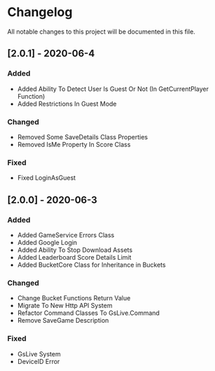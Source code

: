 # Changelog

All notable changes to this project will be documented in this file.



## [2.0.1] - 2020-06-4

### Added

- Added Ability To Detect User Is Guest Or Not (In GetCurrentPlayer Function)
- Added Restrictions In Guest Mode

### Changed

- Removed Some SaveDetails Class Properties
- Removed IsMe Property In Score Class 

### Fixed

- Fixed LoginAsGuest



## [2.0.0] - 2020-06-3

### Added

- Added GameService Errors Class
- Added Google Login
- Added Ability To Stop Download Assets
- Added Leaderboard Score Details Limit
- Added BucketCore Class for Inheritance in Buckets

### Changed

- Change Bucket Functions Return Value
- Migrate To New Http API System
- Refactor Command Classes To GsLive.Command
- Remove SaveGame Description

### Fixed

- GsLive System
- DeviceID Error